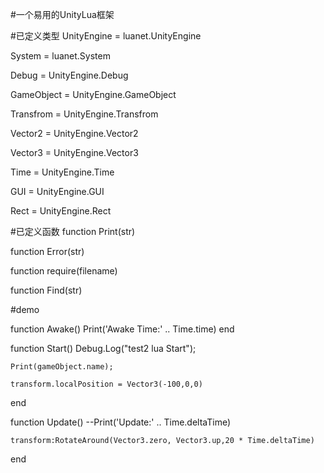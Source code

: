 #一个易用的UnityLua框架

#已定义类型
UnityEngine		= luanet.UnityEngine

System			= luanet.System

Debug			= UnityEngine.Debug

GameObject		= UnityEngine.GameObject

Transfrom		= UnityEngine.Transfrom

Vector2			= UnityEngine.Vector2

Vector3			= UnityEngine.Vector3

Time			= UnityEngine.Time

GUI				= UnityEngine.GUI

Rect			= UnityEngine.Rect

#已定义函数
function Print(str)

function Error(str)

function require(filename)

function Find(str)

#demo

function Awake()
	Print('Awake Time:' .. Time.time)
end

function Start()
	Debug.Log("test2 lua Start");
    
	Print(gameObject.name);
    
	transform.localPosition = Vector3(-100,0,0)
end

function Update()
	--Print('Update:' .. Time.deltaTime)
    
	transform:RotateAround(Vector3.zero, Vector3.up,20 * Time.deltaTime)
end